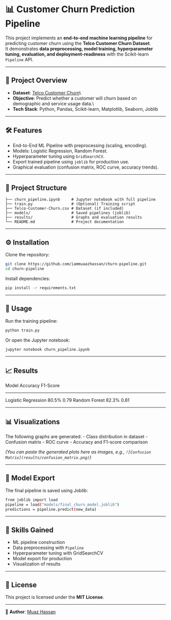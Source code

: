# 📊 Customer Churn Prediction Pipeline

This project implements an **end-to-end machine learning pipeline** for
predicting customer churn using the **Telco Customer Churn Dataset**.\
It demonstrates **data preprocessing, model training, hyperparameter
tuning, evaluation, and deployment-readiness** with the Scikit-learn
`Pipeline` API.

------------------------------------------------------------------------

## 🚀 Project Overview

-   **Dataset**: [Telco Customer
    Churn](https://raw.githubusercontent.com/iammuaazhassan/churn-pipeline/main/Telco-Customer-Churn.csv)\
-   **Objective**: Predict whether a customer will churn based on
    demographic and service usage data.\
-   **Tech Stack**: Python, Pandas, Scikit-learn, Matplotlib, Seaborn,
    Joblib

------------------------------------------------------------------------

## 🛠️ Features

-   End-to-End ML Pipeline with preprocessing (scaling, encoding).
-   Models: Logistic Regression, Random Forest.
-   Hyperparameter tuning using `GridSearchCV`.
-   Export trained pipeline using `joblib` for production use.
-   Graphical evaluation (confusion matrix, ROC curve, accuracy trends).

------------------------------------------------------------------------

## 📂 Project Structure

    ├── churn_pipeline.ipynb     # Jupyter notebook with full pipeline
    ├── train.py                 # (Optional) Training script
    ├── Telco-Customer-Churn.csv # Dataset (if included)
    ├── models/                  # Saved pipelines (joblib)
    ├── results/                 # Graphs and evaluation results
    └── README.md                # Project documentation

------------------------------------------------------------------------

## ⚙️ Installation

Clone the repository:

``` bash
git clone https://github.com/iammuaazhassan/churn-pipeline.git
cd churn-pipeline
```

Install dependencies:

``` bash
pip install -r requirements.txt
```

------------------------------------------------------------------------

## 🚀 Usage

Run the training pipeline:

``` bash
python train.py
```

Or open the Jupyter notebook:

``` bash
jupyter notebook churn_pipeline.ipynb
```

------------------------------------------------------------------------

## 📈 Results

  Model                 Accuracy   F1-Score
  --------------------- ---------- ----------
  Logistic Regression   80.5%      0.79
  Random Forest         82.3%      0.81

------------------------------------------------------------------------

## 📊 Visualizations

The following graphs are generated: - Class distribution in dataset -
Confusion matrix - ROC curve - Accuracy and F1-score comparison

*(You can paste the generated plots here as images, e.g.,
`![Confusion Matrix](results/confusion_matrix.png)`)*

------------------------------------------------------------------------

## 💾 Model Export

The final pipeline is saved using Joblib:

``` bash
from joblib import load
pipeline = load("models/final_churn_model.joblib")
predictions = pipeline.predict(new_data)
```

------------------------------------------------------------------------

## 🎯 Skills Gained

-   ML pipeline construction
-   Data preprocessing with `Pipeline`
-   Hyperparameter tuning with GridSearchCV
-   Model export for production
-   Visualization of results

------------------------------------------------------------------------

## 📜 License

This project is licensed under the **MIT License**.

------------------------------------------------------------------------

👤 **Author**: [Muaz Hassan](https://github.com/iammuaazhassan)
